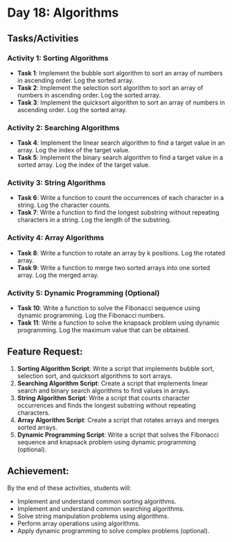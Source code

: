 # Day 18: Algorithms

## Tasks/Activities

### Activity 1: Sorting Algorithms
- **Task 1**: Implement the bubble sort algorithm to sort an array of numbers in ascending order. Log the sorted array.
- **Task 2**: Implement the selection sort algorithm to sort an array of numbers in ascending order. Log the sorted array.
- **Task 3**: Implement the quicksort algorithm to sort an array of numbers in ascending order. Log the sorted array.

### Activity 2: Searching Algorithms
- **Task 4**: Implement the linear search algorithm to find a target value in an array. Log the index of the target value.
- **Task 5**: Implement the binary search algorithm to find a target value in a sorted array. Log the index of the target value.

### Activity 3: String Algorithms
- **Task 6**: Write a function to count the occurrences of each character in a string. Log the character counts.
- **Task 7**: Write a function to find the longest substring without repeating characters in a string. Log the length of the substring.

### Activity 4: Array Algorithms
- **Task 8**: Write a function to rotate an array by k positions. Log the rotated array.
- **Task 9**: Write a function to merge two sorted arrays into one sorted array. Log the merged array.

### Activity 5: Dynamic Programming (Optional)
- **Task 10**: Write a function to solve the Fibonacci sequence using dynamic programming. Log the Fibonacci numbers.
- **Task 11**: Write a function to solve the knapsack problem using dynamic programming. Log the maximum value that can be obtained.

## Feature Request:
1. **Sorting Algorithm Script**: Write a script that implements bubble sort, selection sort, and quicksort algorithms to sort arrays.
2. **Searching Algorithm Script**: Create a script that implements linear search and binary search algorithms to find values in arrays.
3. **String Algorithm Script**: Write a script that counts character occurrences and finds the longest substring without repeating characters.
4. **Array Algorithm Script**: Create a script that rotates arrays and merges sorted arrays.
5. **Dynamic Programming Script**: Write a script that solves the Fibonacci sequence and knapsack problem using dynamic programming (optional).

## Achievement:
By the end of these activities, students will:
- Implement and understand common sorting algorithms.
- Implement and understand common searching algorithms.
- Solve string manipulation problems using algorithms.
- Perform array operations using algorithms.
- Apply dynamic programming to solve complex problems (optional).
